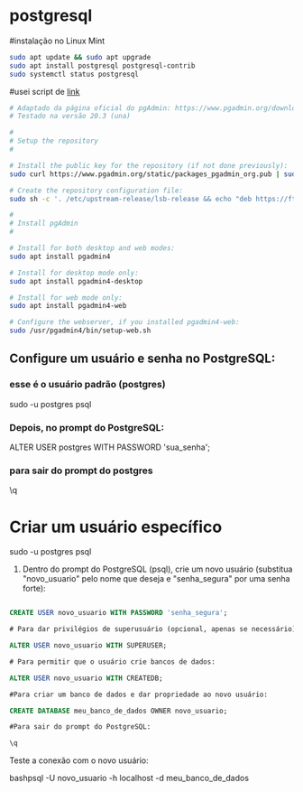 # postgresql

#instalação no Linux Mint

```sh
sudo apt update && sudo apt upgrade
sudo apt install postgresql postgresql-contrib
sudo systemctl status postgresql
```

#usei script de [link](https://gist.githubusercontent.com/lbbedendo/6be08a6159d68be56642bc749f54778d/raw/6f3a01153ddacf33a6d73c575f18103234b7d713/pgadmin4_install_linux_mint.sh)

```sh
# Adaptado da página oficial do pgAdmin: https://www.pgadmin.org/download/pgadmin-4-apt/
# Testado na versão 20.3 (una)

#
# Setup the repository
#

# Install the public key for the repository (if not done previously):
sudo curl https://www.pgadmin.org/static/packages_pgadmin_org.pub | sudo apt-key add

# Create the repository configuration file:
sudo sh -c '. /etc/upstream-release/lsb-release && echo "deb https://ftp.postgresql.org/pub/pgadmin/pgadmin4/apt/$DISTRIB_CODENAME pgadmin4 main" > /etc/apt/sources.list.d/pgadmin4.list && apt update'

#
# Install pgAdmin
#

# Install for both desktop and web modes:
sudo apt install pgadmin4

# Install for desktop mode only:
sudo apt install pgadmin4-desktop

# Install for web mode only: 
sudo apt install pgadmin4-web 

# Configure the webserver, if you installed pgadmin4-web:
sudo /usr/pgadmin4/bin/setup-web.sh

```

## Configure um usuário e senha no PostgreSQL:
### esse é o usuário padrão (postgres)

sudo -u postgres psql

### Depois, no prompt do PostgreSQL:
ALTER USER postgres WITH PASSWORD 'sua_senha';
### para sair do prompt do postgres
\q

# Criar um usuário específico
sudo -u postgres psql

1. Dentro do prompt do PostgreSQL (psql), crie um novo usuário (substitua "novo_usuario" pelo nome que deseja e "senha_segura" por uma senha forte):

```sql

CREATE USER novo_usuario WITH PASSWORD 'senha_segura';

# Para dar privilégios de superusuário (opcional, apenas se necessário):

ALTER USER novo_usuario WITH SUPERUSER;

# Para permitir que o usuário crie bancos de dados:

ALTER USER novo_usuario WITH CREATEDB;

#Para criar um banco de dados e dar propriedade ao novo usuário:

CREATE DATABASE meu_banco_de_dados OWNER novo_usuario;

#Para sair do prompt do PostgreSQL:

\q

```
Teste a conexão com o novo usuário:

bashpsql -U novo_usuario -h localhost -d meu_banco_de_dados
